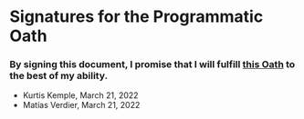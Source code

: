 # Signatures for the Programmatic Oath
### By signing this document, I promise that I will fulfill [this Oath](./README.md) to the best of my ability.

- Kurtis Kemple, March 21, 2022
- Matías Verdier, March 21, 2022

